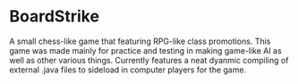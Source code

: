 # BoardStrike
A small chess-like game that featuring RPG-like class promotions.
This game was made mainly for practice and testing in making game-like AI as well as other various things.
Currently features a neat dyanmic compiling of external .java files to sideload in computer players for the game.
